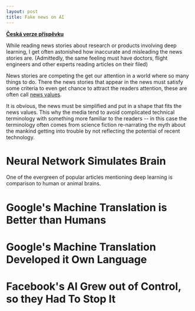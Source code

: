 ```yaml
---
layout: post
title: Fake news on AI
---
```


__[Česká verze příspěvku](/2017/05/29/Fake-news-o-AI.html)__

While reading news stories about research or products involving deep learning, I
get often astonished how inaccurate and misleading the news stories are.
(Admittedly, the same feeling must have doctors, flight engineers and other
experts reading articles on their filed)

News stories are competing the get our attention in a world where so many things
to do. There the news stories that appear in the news must satisfy some criteria
to even get chance to attract the readers attention, these are often call [news
values](https://en.wikipedia.org/wiki/News_values).

It is obvious, the news must be simplified and put in a shape that fits the news
values. This why the media tend to avoid complicated technical terminology with
something more familiar to the readers -- in this case the terminology often
comes from science fiction re-narrating the myth about the mankind getting into
trouble by not reflecting the potential of recent technology.

# Neural Network Simulates Brain

One of the evergreen of popular articles mentioning deep learning is comparison
to human or animal brains.

# Google's Machine Translation is Better than Humans

# Google's Machine Translation Developed it Own Language

# Facebook's AI Grew out of Control, so they Had To Stop It
